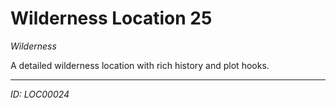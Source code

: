 # Wilderness Location 25

*Wilderness*

A detailed wilderness location with rich history and plot hooks.

---
*ID: LOC00024*